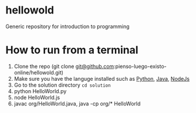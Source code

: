 # hellowold
Generic repository for introduction to programming

# How to run from a terminal
1. Clone the repo (git clone git@github.com:pienso-luego-existo-online/hellowold.git)
2. Make sure you have the languge installed such as [Python](https://www.python.org/downloads/), [Java](https://www.oracle.com/java/technologies/downloads/), [NodeJs](https://nodejs.org/en/download)
3. Go to the solution directory `cd solution`
4. python HelloWorld.py
5. node HelloWorld.js
6. javac org/HelloWorld.java, java -cp org/* HelloWorld 